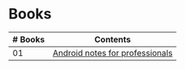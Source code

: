 # Books

|# Books| Contents                                                |
|------|:---------------------------------------------------------:|
| 01  |  [Android notes for professionals](AndroidNotesForProfessionals.pdf)|